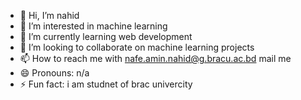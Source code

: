 - 👋 Hi, I’m nahid
- 👀 I’m interested in machine learning 
- 🌱 I’m currently learning web development
- 💞️ I’m looking to collaborate on  machine learning projects
- 📫 How to reach me with nafe.amin.nahid@g.bracu.ac.bd mail me 
- 😄 Pronouns: n/a
- ⚡ Fun fact: i am studnet of brac univercity 

<!---
nahid4942/nahid4942 is a ✨ special ✨ repository because its `README.md` (this file) appears on your GitHub profile.
You can click the Preview link to take a look at your changes.
--->
